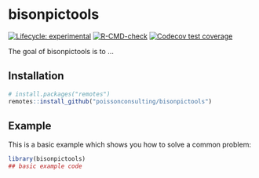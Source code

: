 
# bisonpictools

<!-- badges: start -->

[![Lifecycle:
experimental](https://img.shields.io/badge/lifecycle-experimental-orange.svg)](https://lifecycle.r-lib.org/articles/stages.html#experimental)
[![R-CMD-check](https://github.com/poissonconsulting/bisonpictools/actions/workflows/R-CMD-check.yaml/badge.svg)](https://github.com/poissonconsulting/bisonpictools/actions/workflows/R-CMD-check.yaml)
[![Codecov test
coverage](https://codecov.io/gh/poissonconsulting/bisonpictools/branch/main/graph/badge.svg)](https://app.codecov.io/gh/poissonconsulting/bisonpictools?branch=main)
<!-- badges: end -->

The goal of bisonpictools is to …

## Installation

``` r
# install.packages("remotes")
remotes::install_github("poissonconsulting/bisonpictools")
```

## Example

This is a basic example which shows you how to solve a common problem:

``` r
library(bisonpictools)
## basic example code
```
